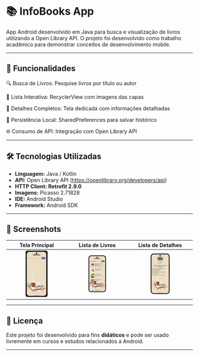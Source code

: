 # 📚 InfoBooks App

App Android desenvolvido em Java para busca e visualização de livros utilizando a Open Library API. O projeto foi desenvolvido como trabalho acadêmico para demonstrar conceitos de desenvolvimento mobile.

---

## 🎯 Funcionalidades

🔍 Busca de Livros: Pesquise livros por título ou autor

📱 Lista Interativa: RecyclerView com imagens das capas
    
📖 Detalhes Completos: Tela dedicada com informações detalhadas
    
💾 Persistência Local: SharedPreferences para salvar histórico
    
🌐 Consumo de API: Integração com Open Library API
    
---

## 🛠️ Tecnologias Utilizadas

- **Linguagem:** Java / Kotlin
- **API:** Open Library API (https://openlibrary.org/developers/api)
- **HTTP Client: Retrofit 2.9.0**
- **Imagens:** Picasso 2.71828
- **IDE:** Android Studio  
- **Framework:** Android SDK

---

## 📸 Screenshots

| Tela Principal | Lista de Livros | Lista de Detalhes |
|:---:|:---:|:---:|
| <img src="https://raw.githubusercontent.com/alevenancioq7/InfoBooks/master/tela1.png" width="40%"> | <img src="https://raw.githubusercontent.com/alevenancioq7/InfoBooks/master/tela2.png" width="32%"> | <img src="https://raw.githubusercontent.com/alevenancioq7/InfoBooks/master/tela3.png" width="32%"> |

---

## 📝 Licença

Este projeto foi desenvolvido para fins **didáticos** e pode ser usado livremente em cursos e estudos relacionados a Android.

---
